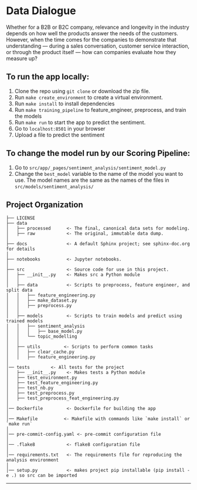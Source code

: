 Data Dialogue
==============================

Whether for a B2B or B2C company, relevance and longevity in the industry depends on how well the products answer the needs of the customers. However, when the time comes for the companies to demonstrate that understanding — during a sales conversation, customer service interaction, or through the product itself — how can companies evaluate how they measure up?

## To run the app locally:

1. Clone the repo using `git clone` or download the zip file.
2. Run `make create_environment` to create a virtual environment.
3. Run `make install` to install dependencies
4. Run `make training_pipeline` to feature_engineer, preprocess, and train the models
5. Run `make run` to start the app to predict the sentiment.
6. Go to `localhost:8501` in your browser
7. Upload a file to predict the sentiment


## To change the model run by our Scoring Pipeline:
1. Go to `src/app/_pages/sentiment_analysis/sentiment_model.py`
2. Change the `best_model` variable to the name of the model you want to use. The model names are the same as the names of the files in `src/models/sentiment_analysis/`

Project Organization
------------

    ├── LICENSE
    ├── data
    │   ├── processed      <- The final, canonical data sets for modeling.
    │   ├── raw            <- The original, immutable data dump.
    │
    ├── docs               <- A default Sphinx project; see sphinx-doc.org for details
    │
    ├── notebooks          <- Jupyter notebooks.
    │
    ├── src                <- Source code for use in this project.
    │   ├── __init__.py    <- Makes src a Python module
    │   │
    │   ├── data           <- Scripts to preprocess, feature engineer, and split data
    │   │   ├── feature_engineering.py
    │   │   ├── make_dataset.py
    │   │   ├── preprocess.py
    │   │
    │   ├── models         <- Scripts to train models and predict using trained models
    │   │   ├── sentiment_analysis
    │   │   │   ├── base_model.py
    │   │   └── topic_modelling
    │   │
    │   ├── utils         <- Scripts to perform common tasks
    │   │   ├── clear_cache.py
    │   │   ├── feature_engineering.py
    │
    │── tests        <- All tests for the project
    │   ├── __init__.py    <- Makes tests a Python module
    │   ├── test_environment.py
    │   ├── test_feature_engineering.py
    │   ├── test_nb.py
    │   ├── test_preprocess.py
    │   ├── test_preprocess_feat_engineering.py
    │
    │── Dockerfile         <- Dockerfile for building the app
    │
    │── Makefile          <- Makefile with commands like `make install` or `make run`
    │
    │── pre-commit-config.yaml <- pre-commit configuration file
    │    
    │── .flake8            <- flake8 configuration file
    │    
    │── requirements.txt   <- The requirements file for reproducing the analysis environment
    │
    │── setup.py           <- makes project pip installable (pip install -e .) so src can be imported
--------
